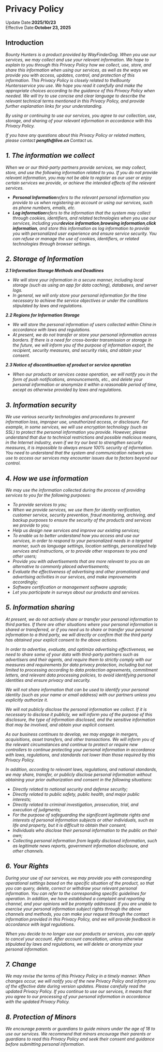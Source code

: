 <h1>Privacy Policy</h1>
<div>Update Date:<strong>2025/10/23</strong></div>
<div>Effective Date:<strong>October 23, 2025</strong></div>
<h2>Introduction</h2>
<p>
<i> Bounty Hunters is a product provided by WayFinderDog.
When you use our services, we may collect and use your relevant information. We hope to explain to you through this Privacy Policy how we collect, use, store, and share this information when using our services, as well as the ways we provide you with access, updates, control, and protection of this information.
This Privacy Policy is closely related to the<i>Bounty Hunters</i>service you use. We hope you read it carefully and make the appropriate choices according to the guidance of this Privacy Policy when needed. We will try to use concise and clear language to describe the relevant technical terms mentioned in this Privacy Policy, and provide further explanation links for your understanding.
</p>
<p>By using or continuing to use our services, you agree to our collection, use, storage, and sharing of your relevant information in accordance with this Privacy Policy. </strong></p>
<p>If you have any questions about this Privacy Policy or related matters, please contact<strong> pength@live.cn </strong>Contact us. </p>
<h2>1. The information we collect</h2>
<p>When we or our third-party partners provide services, we may collect, store, and use the following information related to you. If you do not provide relevant information, you may not be able to register as our user or enjoy certain services we provide, or achieve the intended effects of the relevant services. </p>
<ul>
<li><strong>Personal Information</strong>refers to the relevant personal information you provide to us when registering an account or using our services, such as phone numbers, emails, etc. </li>
<li><strong>Log information</strong>refers to the information that the system may collect through cookies, identifiers, and related technologies when you use our services, including your<strong>device information</strong>,<strong>browsing information</strong>,<strong>click information</strong>, and store this information as log information to provide you with personalized user experience and ensure service security. You can refuse or manage the use of cookies, identifiers, or related technologies through browser settings. </li>
</ul>
</ul>
<h2>2. Storage of Information</h2>
<strong>2.1 Information Storage Methods and Deadlines</strong>
<ul>
<li>We will store your information in a secure manner, including local storage (such as using an app for data caching), databases, and server logs. </li>
<li>In general, we will only store your personal information for the time necessary to achieve the service objectives or under the conditions stipulated by laws and regulations. </li>
</ul>
<strong>2.2 Regions for Information Storage</strong>
<ul>
<li>We will store the personal information of users collected within China in accordance with laws and regulations. </li>
<li>At present, we do not transfer or store your personal information across borders. If there is a need for cross-border transmission or storage in the future, we will inform you of the purpose of information export, the recipient, security measures, and security risks, and obtain your consent. </li>
</ul>
<strong>2.3 Notice of discontinuation of product or service operation</strong>
<ul>
<li>When our products or services cease operation, we will notify you in the form of push notifications, announcements, etc., and delete your personal information or anonymize it within a reasonable period of time, except as otherwise provided by laws and regulations. </li>
</ul>
<h2>3. Information security</h2>
<p>
We use various security technologies and procedures to prevent information loss, improper use, unauthorized access, or disclosure. For example, in some services, we will use encryption technology (such as SSL) to protect the personal information you provide. However, please understand that due to technical restrictions and possible malicious means, in the Internet industry, even if we try our best to strengthen security measures, it is impossible to always ensure 100% security of information. You need to understand that the system and communication network you use to access our services may encounter issues due to factors beyond our control.
</p>
<h2>4. How we use information</h2>
<p>We may use the information collected during the process of providing services to you for the following purposes:</p>
<ul>
<li>To provide services to you; </li>
<li>When we provide services, we use them for identity verification, customer service, security prevention, fraud monitoring, archiving, and backup purposes to ensure the security of the products and services we provide to you; </li>
<li>Help us design new services and improve our existing services; </li>
<li>To enable us to better understand how you access and use our services, in order to respond to your personalized needs in a targeted manner, such as language settings, location settings, personalized help services and instructions, or to provide other responses to you and other users; </li>
<li>Provide you with advertisements that are more relevant to you as an alternative to commonly placed advertisements; </li>
<li>Evaluate the effectiveness of advertising and other promotional and advertising activities in our services, and make improvements accordingly; </li>
<li>Software certification or management software upgrade; </li>
<li>Let you participate in surveys about our products and services. </li>
</ul>
<h2>5. Information sharing</h2>
<p>
At present, we do not actively share or transfer your personal information to third parties. If there are other situations where your personal information is shared or transferred, or if you need us to share or transfer your personal information to a third party, we will directly or confirm that the third party has obtained your explicit consent to the above actions.
</p>
<p>
In order to advertise, evaluate, and optimize advertising effectiveness, we need to share some of your data with third-party partners such as advertisers and their agents, and require them to strictly comply with our measures and requirements for data privacy protection, including but not limited to processing according to data protection agreements, commitment letters, and relevant data processing policies, to avoid identifying personal identities and ensure privacy and security.
</p>
<p>
We will not share information that can be used to identify your personal identity (such as your name or email address) with our partners unless you explicitly authorize it.
</p>
<p>
We will not publicly disclose the personal information we collect. If it is necessary to disclose it publicly, we will inform you of the purpose of this disclosure, the type of information disclosed, and the sensitive information that may be involved, and obtain your explicit consent.
</p>
<p>
As our business continues to develop, we may engage in mergers, acquisitions, asset transfers, and other transactions. We will inform you of the relevant circumstances and continue to protect or require new controllers to continue protecting your personal information in accordance with laws, regulations, and standards not lower than those required by this Privacy Policy.
</p>
<p>
In addition, according to relevant laws, regulations, and national standards, we may share, transfer, or publicly disclose personal information without obtaining your prior authorization and consent in the following situations:
</p>
<ul>
<li>Directly related to national security and defense security; </li>
<li>Directly related to public safety, public health, and major public interests; </li>
<li>Directly related to criminal investigation, prosecution, trial, and execution of judgments; </li>
<li>For the purpose of safeguarding the significant legitimate rights and interests of personal information subjects or other individuals, such as life and property, but it is difficult to obtain their consent; </li>
<li>Individuals who disclose their personal information to the public on their own; </li>
<li>Collecting personal information from legally disclosed information, such as legitimate news reports, government information disclosure, and other channels. </li>
</ul>
<h2>6. Your Rights</h2>
<p>
During your use of our services, we may provide you with corresponding operational settings based on the specific situation of the product, so that you can query, delete, correct or withdraw your relevant personal information. You can refer to the corresponding specific guidelines for operation. In addition, we have established a complaint and reporting channel, and your opinions will be promptly addressed. If you are unable to exercise your personal information subject rights through the above channels and methods, you can make your request through the contact information provided in this Privacy Policy, and we will provide feedback in accordance with legal regulations.
</p>
<p>When you decide to no longer use our products or services, you can apply to cancel your account. After account cancellation, unless otherwise stipulated by laws and regulations, we will delete or anonymize your personal information. </p>
<h2>7. Change</h2>
<p>
We may revise the terms of this Privacy Policy in a timely manner. When changes occur, we will notify you of the new Privacy Policy and inform you of the effective date during version updates. Please carefully read the updated Privacy Policy. If you continue to use our services, it means that you agree to our processing of your personal information in accordance with the updated Privacy Policy. </strong>
</p>
<h2>8. Protection of Minors</h2>
<p>
We encourage parents or guardians to guide minors under the age of 18 to use our services. We recommend that minors encourage their parents or guardians to read this Privacy Policy and seek their consent and guidance before submitting personal information.
</p>
